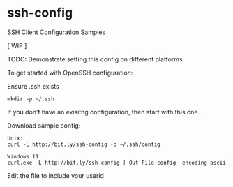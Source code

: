 # ssh-config
SSH Client Configuration Samples



\[ WIP \]



TODO: Demonstrate setting this config on different platforms.



To get started with OpenSSH configuration:

Ensure .ssh exists

```
mkdir -p ~/.ssh
```

If you don't have an exisitng configuration, then start with this one.

Download sample config:

```
Unix:
curl -L http://bit.ly/ssh-config -o ~/.ssh/config

Windows 11:
curl.exe -L http://bit.ly/ssh-config | Out-File config -encoding ascii
```

Edit the file to include your userid
